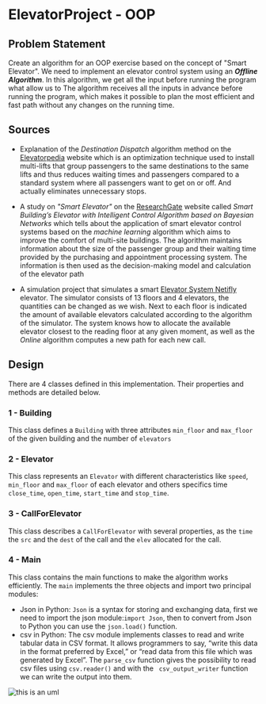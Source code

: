 # ElevatorProject - OOP

## Problem Statement

Create an algorithm for an OOP exercise based on the concept of "Smart Elevator". We need to implement an elevator control system using an ***Offline Algorithm***.
In this algorithm, we get all the input before running the program what allow us to
The algorithm receives all the inputs in advance before running the program, which makes it possible to plan the most efficient and fast path without any changes on the running time.

## Sources

- Explanation of the *Destination Dispatch* algorithm method on the [Elevatorpedia](https://elevation.fandom.com/wiki/Destination_dispatch) website which is an optimization technique used to install multi-lifts that group passengers to the same destinations to the same lifts and thus reduces waiting times and passengers compared to a standard system where all passengers want to get on or off. And actually eliminates unnecessary stops.

- A study on *"Smart Elevator"* on the [ResearchGate](https://www.researchgate.net/publication/331475872_Smart_Building's_Elevator_with_Intelligent_Control_Algorithm_based_on_Bayesian_Networks) website called *Smart Building’s Elevator with Intelligent Control Algorithm based on Bayesian Networks* which tells about the application of smart elevator control systems based on the *machine learning* algorithm which aims to improve the comfort of multi-site buildings. The algorithm maintains information about the size of the passenger group and their waiting time provided by the purchasing and appointment processing system. The information is then used as the decision-making model and calculation of the elevator path

- A simulation project that simulates a smart [Elevator System Netifly](https://elevator-system.netlify.app/) elevator. The simulator consists of 13 floors and 4 elevators, the quantities can be changed as we wish. Next to each floor is indicated the amount of available elevators calculated according to the algorithm of the simulator. The system knows how to allocate the available elevator closest to the reading floor at any given moment, as well as the *Online* algorithm computes a new path for each new call.

## Design

There are 4 classes defined in this implementation. Their properties and methods are detailed below.

### 1 - Building
This class defines a ```Building``` with three attributes ```min_floor``` and ```max_floor``` of the given building and the number of ```elevators```

### 2 - Elevator
This class represents an ```Elevator``` with different characteristics like ```speed```, ```min_floor``` and ```max_floor``` of each elevator and others specifics time ```close_time```, ```open_time```, ```start_time``` and ```stop_time```.

### 3 - CallForElevator
This class describes a ```CallForElevator``` with several properties, as the ```time``` the ```src``` and the ```dest``` of the call and the ```elev``` allocated for the call.

### 4 - Main
This class contains the main functions to make the algorithm works efficiently. The ```main``` implements the three objects and import two principal modules:
- Json in Python: ```Json``` is a syntax for storing and exchanging data, first we need to import the json module:```import Json```, then to convert from Json to Python you can use the ```json.load()``` function.
- csv in Python: The csv module implements classes to read and write tabular data in CSV format. It allows programmers to say, “write this data in the format preferred by Excel,” or “read data from this file which was generated by Excel”. The ```parse_csv``` function gives the possibility to read csv files using ```csv.reader()``` and with the ``` csv_output_writer``` function we can write the output into them.

![this is an uml](https://github.com/Pianissimo7/ElevatorProject-master/blob/master/Ex1.puml)

